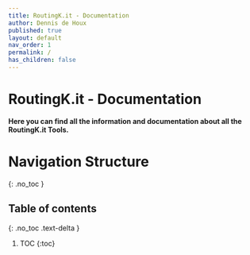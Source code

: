 ```yaml
---
title: RoutingK.it - Documentation
author: Dennis de Houx
published: true
layout: default
nav_order: 1
permalink: /
has_children: false
---
```


# RoutingK.it - Documentation

**Here you can find all the information and documentation about all the RoutingK.it Tools.**

# Navigation Structure

{: .no_toc }

## Table of contents

{: .no_toc .text-delta }

1. TOC
   {:toc}
